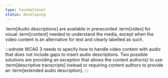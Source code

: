 ```yaml
---
type: foundational
status: developing
---
```


:term[Audio descriptions] are available in prerecorded :term[video] for visual :term[content] needed to understand the media, except when the video content is an alternative for text and clearly labelled as such.

:::ednote
WCAG 3 needs to specify how to handle video content with audio that does not include gaps to insert audio descriptions. Two possible solutions are providing an exception that allows the content author(s) to use :term[descriptive transcripts] instead or requiring content authors to provide an :term[extended audio description].
:::